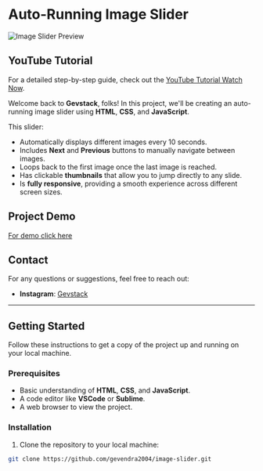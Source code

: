 # Auto-Running Image Slider

![Image Slider Preview](./assets/IMAGE%20SLIDER.png)

## YouTube Tutorial

For a detailed step-by-step guide, check out the [YouTube Tutorial Watch Now](https://youtu.be/CBP3bBLvmCc).

Welcome back to **Gevstack**, folks! In this project, we'll be creating an auto-running image slider using **HTML**, **CSS**, and **JavaScript**.

This slider:
- Automatically displays different images every 10 seconds.
- Includes **Next** and **Previous** buttons to manually navigate between images.
- Loops back to the first image once the last image is reached.
- Has clickable **thumbnails** that allow you to jump directly to any slide.
- Is **fully responsive**, providing a smooth experience across different screen sizes.

## Project Demo
[For demo click here](https://gevendra2004.github.io/image-slider/)

## Contact

For any questions or suggestions, feel free to reach out:

- **Instagram**: [Gevstack](https://www.instagram.com/gevstack)

---

## Getting Started

Follow these instructions to get a copy of the project up and running on your local machine.

### Prerequisites

- Basic understanding of **HTML**, **CSS**, and **JavaScript**.
- A code editor like **VSCode** or **Sublime**.
- A web browser to view the project.

### Installation

1. Clone the repository to your local machine:

```bash
git clone https://github.com/gevendra2004/image-slider.git
